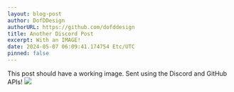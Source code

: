 ```yaml
---
layout: blog-post
author: DofDDesign
authorURL: https://github.com/dofddesign
title: Another Discord Post
excerpt: With an IMAGE!
date: 2024-05-07 06:09:41.174754 Etc/UTC
pinned: false
---
```

This post should have a working image. Sent using the Discord and GitHub APIs!
<img src="{{ site.baseurl }}/4812693916782428281715080133249215.png"/>
